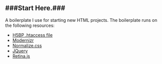 ###Start Here.###
---
A boilerplate I use for starting new HTML projects. The boilerplate runs on the following resources:  
* [H5BP .htaccess file](https://github.com/h5bp/html5-boilerplate/blob/master/.htaccess)
* [Modernizr](http://modernizr.com/download/#-flexbox-flexboxlegacy-inlinesvg-smil-svg-svgclippaths-touch-shiv-cssclasses-teststyles-testprop-testallprops-prefixes-domprefixes-load)
* [Normalize.css](http://necolas.github.io/normalize.css/)
* [JQuery](http://jquery.com/)
* [Retina.js](http://retinajs.com/)
